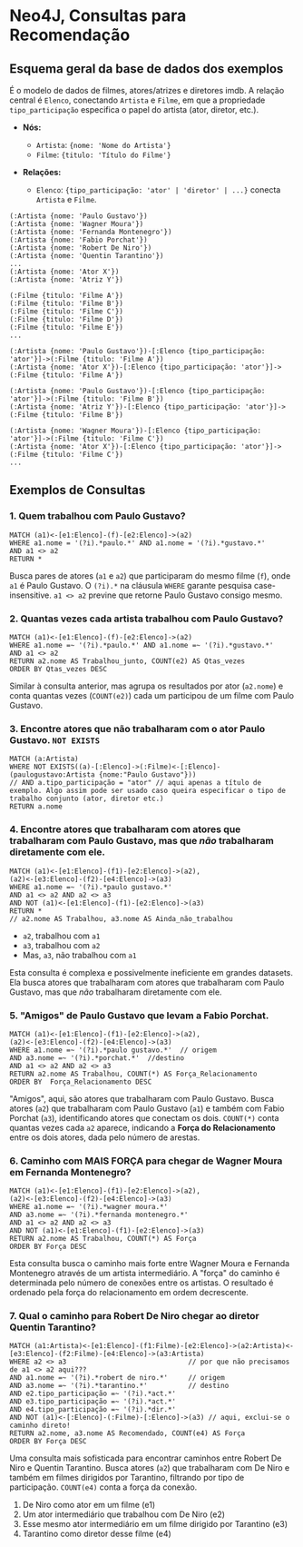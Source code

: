 # Neo4J, Consultas para Recomendação

## Esquema geral da base de dados dos exemplos

É o modelo de dados de filmes, atores/atrizes e diretores imdb.  A relação central é `Elenco`, conectando `Artista` e `Filme`, em que a propriedade `tipo_participação`  especifica o papel do artista (ator, diretor, etc.).

* **Nós:**
    * `Artista`:  `{nome: 'Nome do Artista'}`
    * `Filme`: `{titulo: 'Título do Filme'}`

* **Relações:**
    * `Elenco`: `{tipo_participação: 'ator' | 'diretor' | ...}`  conecta `Artista` e `Filme`.

```
(:Artista {nome: 'Paulo Gustavo'})
(:Artista {nome: 'Wagner Moura'})
(:Artista {nome: 'Fernanda Montenegro'})
(:Artista {nome: 'Fabio Porchat'})
(:Artista {nome: 'Robert De Niro'})
(:Artista {nome: 'Quentin Tarantino'})
...
(:Artista {nome: 'Ator X'})
(:Artista {nome: 'Atriz Y'})

(:Filme {titulo: 'Filme A'})
(:Filme {titulo: 'Filme B'})
(:Filme {titulo: 'Filme C'})
(:Filme {titulo: 'Filme D'})
(:Filme {titulo: 'Filme E'})
...

(:Artista {nome: 'Paulo Gustavo'})-[:Elenco {tipo_participação: 'ator'}]->(:Filme {titulo: 'Filme A'})
(:Artista {nome: 'Ator X'})-[:Elenco {tipo_participação: 'ator'}]->(:Filme {titulo: 'Filme A'})

(:Artista {nome: 'Paulo Gustavo'})-[:Elenco {tipo_participação: 'ator'}]->(:Filme {titulo: 'Filme B'})
(:Artista {nome: 'Atriz Y'})-[:Elenco {tipo_participação: 'ator'}]->(:Filme {titulo: 'Filme B'})

(:Artista {nome: 'Wagner Moura'})-[:Elenco {tipo_participação: 'ator'}]->(:Filme {titulo: 'Filme C'})
(:Artista {nome: 'Ator X'})-[:Elenco {tipo_participação: 'ator'}]->(:Filme {titulo: 'Filme C'})
...

```

## Exemplos de Consultas

### **1. Quem trabalhou com Paulo Gustavo?**

```cypher
MATCH (a1)<-[e1:Elenco]-(f)-[e2:Elenco]->(a2)
WHERE a1.nome = '(?i).*paulo.*' AND a1.nome = '(?i).*gustavo.*'
AND a1 <> a2
RETURN *
```
Busca pares de atores (`a1` e `a2`) que participaram do mesmo filme (`f`), onde `a1` é Paulo Gustavo.  O `(?i).*` na cláusula `WHERE` garante pesquisa case-insensitive. `a1 <> a2` previne que retorne Paulo Gustavo consigo mesmo.

### **2. Quantas vezes cada artista trabalhou com Paulo Gustavo?**

```cypher
MATCH (a1)<-[e1:Elenco]-(f)-[e2:Elenco]->(a2)
WHERE a1.nome =~ '(?i).*paulo.*' AND a1.nome =~ '(?i).*gustavo.*'
AND a1 <> a2
RETURN a2.nome AS Trabalhou_junto, COUNT(e2) AS Qtas_vezes
ORDER BY Qtas_vezes DESC
```

Similar à consulta anterior, mas agrupa os resultados por ator (`a2.nome`) e conta quantas vezes (`COUNT(e2)`) cada um participou de um filme com Paulo Gustavo.


### **3. Encontre atores que não trabalharam com o ator Paulo Gustavo. `NOT EXISTS`**

```cypher
MATCH (a:Artista)
WHERE NOT EXISTS((a)-[:Elenco]->(:Filme)<-[:Elenco]-(paulogustavo:Artista {nome:"Paulo Gustavo"}))
// AND a.tipo_participação = "ator" // aqui apenas a título de exemplo. Algo assim pode ser usado caso queira especificar o tipo de trabalho conjunto (ator, diretor etc.)
RETURN a.nome
```

### **4. Encontre atores que trabalharam com atores que trabalharam com Paulo Gustavo, mas que *não* trabalharam diretamente com ele.**

```cypher
MATCH (a1)<-[e1:Elenco]-(f1)-[e2:Elenco]->(a2),
(a2)<-[e3:Elenco]-(f2)-[e4:Elenco]->(a3)
WHERE a1.nome =~ '(?i).*paulo gustavo.*' 
AND a1 <> a2 AND a2 <> a3
AND NOT (a1)<-[e1:Elenco]-(f1)-[e2:Elenco]->(a3)
RETURN *
// a2.nome AS Trabalhou, a3.nome AS Ainda_não_trabalhou
```

* `a2`, trabalhou com `a1`
* `a3`, trabalhou com `a2`
* Mas, `a3`, não trabalhou com `a1`

Esta consulta é complexa e possivelmente ineficiente em grandes datasets. Ela busca atores que trabalharam com atores que trabalharam com Paulo Gustavo, mas que *não* trabalharam diretamente com ele. 

### **5. "Amigos" de Paulo Gustavo que levam a Fabio Porchat.**

```cypher
MATCH (a1)<-[e1:Elenco]-(f1)-[e2:Elenco]->(a2),
(a2)<-[e3:Elenco]-(f2)-[e4:Elenco]->(a3)
WHERE a1.nome =~ '(?i).*paulo gustavo.*'  // origem
AND a3.nome =~ '(?i).*porchat.*'  //destino
AND a1 <> a2 AND a2 <> a3
RETURN a2.nome AS Trabalhou, COUNT(*) AS Força_Relacionamento
ORDER BY  Força_Relacionamento DESC
```

"Amigos", aqui, são atores que trabalharam com Paulo Gustavo. Busca atores (`a2`) que trabalharam com Paulo Gustavo (`a1`) e também com Fabio Porchat (`a3`), identificando atores que conectam os dois. `COUNT(*)` conta quantas vezes cada `a2` aparece, indicando a **Força do Relacionamento** entre os dois atores, dada pelo número de arestas.

### **6. Caminho com MAIS FORÇA para chegar de Wagner Moura em Fernanda Montenegro?**

```cypher
MATCH (a1)<-[e1:Elenco]-(f1)-[e2:Elenco]->(a2),
(a2)<-[e3:Elenco]-(f2)-[e4:Elenco]->(a3)
WHERE a1.nome =~ '(?i).*wagner moura.*' 
AND a3.nome =~ '(?i).*fernanda montenegro.*'
AND a1 <> a2 AND a2 <> a3
AND NOT (a1)<-[e1:Elenco]-(f1)-[e2:Elenco]->(a3)
RETURN a2.nome AS Trabalhou, COUNT(*) AS Força
ORDER BY Força DESC
```

Esta consulta busca o caminho mais forte entre Wagner Moura e Fernanda Montenegro através de um artista intermediário. A "força" do caminho é determinada pelo número de conexões entre os artistas. O resultado é ordenado pela força do relacionamento em ordem decrescente.

### **7. Qual o caminho para Robert De Niro chegar ao diretor Quentin Tarantino?**

```cypher
MATCH (a1:Artista)<-[e1:Elenco]-(f1:Filme)-[e2:Elenco]->(a2:Artista)<-[e3:Elenco]-(f2:Filme)-[e4:Elenco]->(a3:Artista)
WHERE a2 <> a3                              // por que não precisamos de a1 <> a2 aqui???
AND a1.nome =~ '(?i).*robert de niro.*'     // origem  
AND a3.nome =~ '(?i).*tarantino.*'          // destino
AND e2.tipo_participação =~ '(?i).*act.*'
AND e3.tipo_participação =~ '(?i).*act.*'
AND e4.tipo_participação =~ '(?i).*dir.*'
AND NOT (a1)<-[:Elenco]-(:Filme)-[:Elenco]->(a3) // aqui, exclui-se o caminho direto!
RETURN a2.nome, a3.nome AS Recomendado, COUNT(e4) AS Força
ORDER BY Força DESC
```

Uma consulta mais sofisticada para encontrar caminhos entre Robert De Niro e Quentin Tarantino.  Busca atores (`a2`) que trabalharam com De Niro e também em filmes dirigidos por Tarantino, filtrando por tipo de participação. `COUNT(e4)` conta a força da conexão.

1. De Niro como ator em um filme (e1)
2. Um ator intermediário que trabalhou com De Niro (e2)
3. Esse mesmo ator intermediário em um filme dirigido por Tarantino (e3)
4. Tarantino como diretor desse filme (e4)



